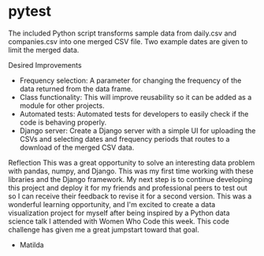 # pytest

The included Python script transforms sample data from daily.csv and companies.csv into one merged CSV file. Two example dates are given to limit the merged data. 

Desired Improvements
- Frequency selection: A parameter for changing the frequency of the data returned from the data frame.
- Class functionality: This will improve reusability so it can be added as a module for other projects.
- Automated tests: Automated tests for developers to easily check if the code is behaving properly.
- Django server: Create a Django server with a simple UI for uploading the CSVs and selecting dates and frequency periods that routes to a download of the merged CSV data.

Reflection
This was a great opportunity to solve an interesting data problem with pandas, numpy, and Django. This was my first time working with these libraries and the Django framework. My next step is to continue developing this project and deploy it for my friends and professional peers to test out so I can receive their feedback to revise it for a second version. This was a wonderful learning opportunity, and I'm excited to create a data visualization project for myself after being inspired by a Python data science talk I attended with Women Who Code this week. This code challenge has given me a great jumpstart toward that goal.

- Matilda
